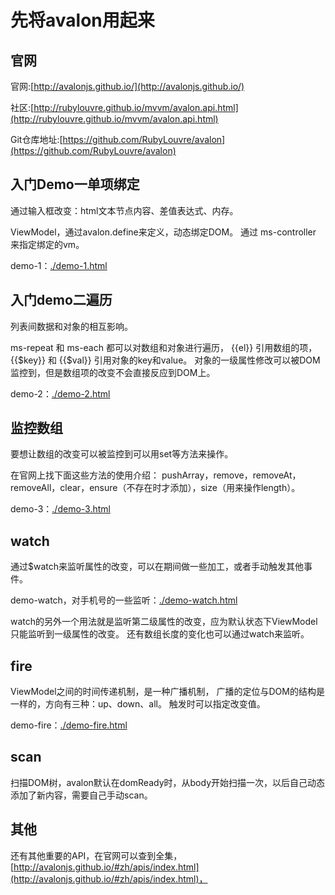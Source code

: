 # 先将avalon用起来

## 官网 

官网:[http://avalonjs.github.io/](http://avalonjs.github.io/)

社区:[http://rubylouvre.github.io/mvvm/avalon.api.html](http://rubylouvre.github.io/mvvm/avalon.api.html)

Git仓库地址:[https://github.com/RubyLouvre/avalon](https://github.com/RubyLouvre/avalon)

## 入门Demo一单项绑定

通过输入框改变：html文本节点内容、差值表达式、内存。

ViewModel，通过avalon.define来定义，动态绑定DOM。
通过 ms-controller 来指定绑定的vm。

demo-1：[./demo-1.html](./demo-1.html)

## 入门demo二遍历

列表间数据和对象的相互影响。

ms-repeat 和 ms-each 都可以对数组和对象进行遍历，
{{el}} 引用数组的项，{{$key}} 和 {{$val}} 引用对象的key和value。
对象的一级属性修改可以被DOM监控到，但是数组项的改变不会直接反应到DOM上。

demo-2：[./demo-2.html](./demo-2.html)

## 监控数组

要想让数组的改变可以被监控到可以用set等方法来操作。

在官网上找下面这些方法的使用介绍：
pushArray，remove，removeAt，removeAll，clear，ensure（不存在时才添加），size（用来操作length）。

demo-3：[./demo-3.html](./demo-3.html)

## watch 

通过$watch来监听属性的改变，可以在期间做一些加工，或者手动触发其他事件。

demo-watch，对手机号的一些监听：[./demo-watch.html](./demo-watch.html)

watch的另外一个用法就是监听第二级属性的改变，应为默认状态下ViewModel只能监听到一级属性的改变。
还有数组长度的变化也可以通过watch来监听。

## fire

ViewModel之间的时间传递机制，是一种广播机制，
广播的定位与DOM的结构是一样的，方向有三种：up、down、all。
触发时可以指定改变值。

demo-fire：[./demo-fire.html](./demo-fire.html)

## scan 

扫描DOM树，avalon默认在domReady时，从body开始扫描一次，以后自己动态添加了新内容，需要自己手动scan。

## 其他

还有其他重要的API，在官网可以查到全集，
[http://avalonjs.github.io/#zh/apis/index.html](http://avalonjs.github.io/#zh/apis/index.html)，


